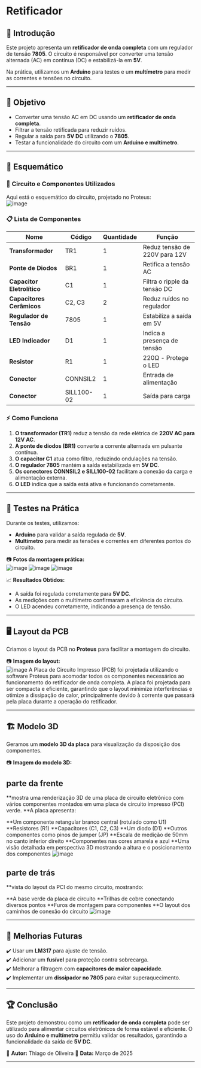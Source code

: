 # Retificador
## 📖 Introdução  

Este projeto apresenta um **retificador de onda completa** com um regulador de tensão **7805**. O circuito é responsável por converter uma tensão alternada (AC) em contínua (DC) e estabilizá-la em **5V**.  

Na prática, utilizamos um **Arduino** para testes e um **multímetro** para medir as correntes e tensões no circuito.  

---

## 🎯 Objetivo  

- Converter uma tensão AC em DC usando um **retificador de onda completa**.  
- Filtrar a tensão retificada para reduzir ruídos.  
- Regular a saída para **5V DC** utilizando o **7805**.  
- Testar a funcionalidade do circuito com um **Arduino e multímetro**.  

---

## 📜 Esquemático  

### 🔧 **Circuito e Componentes Utilizados**  

Aqui está o esquemático do circuito, projetado no Proteus:  
![image](https://github.com/user-attachments/assets/58c9c714-3179-4090-9788-f5db36153648)



### 📋 **Lista de Componentes**  

| Nome               | Código        | Quantidade | Função |
|--------------------|--------------|------------|--------|
| **Transformador**  | TR1          | 1 | Reduz tensão de 220V para 12V |
| **Ponte de Diodos** | BR1         | 1 | Retifica a tensão AC |
| **Capacitor Eletrolítico** | C1  | 1 | Filtra o ripple da tensão DC |
| **Capacitores Cerâmicos** | C2, C3 | 2 | Reduz ruídos no regulador |
| **Regulador de Tensão** | 7805 | 1 | Estabiliza a saída em 5V |
| **LED Indicador** | D1 | 1 | Indica a presença de tensão |
| **Resistor** | R1 | 1 | 220Ω - Protege o LED |
| **Conector** | CONNSIL2 | 1 | Entrada de alimentação |
| **Conector** | SILL100-02 | 1 | Saída para carga |

### ⚡ **Como Funciona**  

1. **O transformador (TR1)** reduz a tensão da rede elétrica de **220V AC para 12V AC**.  
2. **A ponte de diodos (BR1)** converte a corrente alternada em pulsante contínua.  
3. **O capacitor C1** atua como filtro, reduzindo ondulações na tensão.  
4. **O regulador 7805** mantém a saída estabilizada em **5V DC**.  
5. **Os conectores CONNSIL2 e SILL100-02** facilitam a conexão da carga e alimentação externa.  
6. **O LED** indica que a saída está ativa e funcionando corretamente.  

---

## 🔬 Testes na Prática  

Durante os testes, utilizamos:  
- **Arduino** para validar a saída regulada de **5V**.  
- **Multímetro** para medir as tensões e correntes em diferentes pontos do circuito.  

📷 **Fotos da montagem prática:**  
![image](https://github.com/user-attachments/assets/2f000352-ee65-48fc-9144-a4afb91cdb96)
![image](https://github.com/user-attachments/assets/d70582a4-2bde-4ae2-b1a2-4daed1114e59)
![image](https://github.com/user-attachments/assets/e1d0558d-c711-4674-beac-ccc297e3c330)


  

📈 **Resultados Obtidos:**  
- A saída foi regulada corretamente para **5V DC**.  
- As medições com o multímetro confirmaram a eficiência do circuito.  
- O LED acendeu corretamente, indicando a presença de tensão.  

---

## 🖥️ Layout da PCB  

Criamos o layout da PCB no **Proteus** para facilitar a montagem do circuito.  

📷 **Imagem do layout:**  
![image](https://github.com/user-attachments/assets/7d6862a7-ce27-4c02-bad7-6c7ff2cfb20a)
A Placa de Circuito Impresso (PCB) foi projetada utilizando o software Proteus para acomodar todos os componentes necessários ao funcionamento do retificador de onda completa. A placa foi projetada para ser compacta e eficiente, garantindo que o layout minimize interferências e otimize a dissipação de calor, principalmente devido à corrente que passará pela placa durante a operação do retificador.




---

## 🏗️ Modelo 3D  

Geramos um **modelo 3D da placa** para visualização da disposição dos componentes.  

📷 **Imagem do modelo 3D:**  
## **parte da frente**
**mostra uma renderização 3D de uma placa de circuito eletrônico com vários componentes montados em uma placa de circuito impresso (PCI) verde.
**A placa apresenta:

**Um componente retangular branco central (rotulado como U1)
**Resistores (R1)
**Capacitores (C1, C2, C3)
**Um diodo (D1)
**Outros componentes como pinos de jumper (JP)
**Escala de medição de 50mm no canto inferior direito
**Componentes nas cores amarela e azul
**Uma visão detalhada em perspectiva 3D mostrando a altura e o posicionamento dos componentes
![image](https://github.com/user-attachments/assets/c003e711-72c3-40d4-80da-a9c1a2358435)

## **parte de trás**
**vista do layout da PCI do mesmo circuito, mostrando:

**A base verde da placa de circuito
**Trilhas de cobre conectando diversos pontos
**Furos de montagem para componentes
**O layout dos caminhos de conexão do circuito
![image](https://github.com/user-attachments/assets/f7a6b1f5-bd5c-4b05-9c88-22b4733fee70)




---

## 📌 Melhorias Futuras  

✔️ Usar um **LM317** para ajuste de tensão.  
✔️ Adicionar um **fusível** para proteção contra sobrecarga.  
✔️ Melhorar a filtragem com **capacitores de maior capacidade**.  
✔️ Implementar um **dissipador no 7805** para evitar superaquecimento.  

---

## 🏆 Conclusão  

Este projeto demonstrou como um **retificador de onda completa** pode ser utilizado para alimentar circuitos eletrônicos de forma estável e eficiente. O uso do **Arduino e multímetro** permitiu validar os resultados, garantindo a funcionalidade da saída de **5V DC**.  

📌 **Autor:** Thiago de Oliveira
📅 **Data:** Março de 2025  

---
